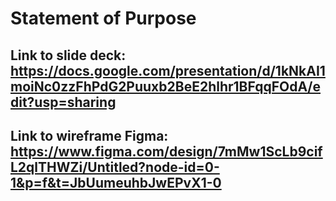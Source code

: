 # Statement of Purpose

## Link to slide deck: https://docs.google.com/presentation/d/1kNkAI1moiNc0zzFhPdG2Puuxb2BeE2hlhr1BFqqFOdA/edit?usp=sharing

## Link to wireframe Figma: https://www.figma.com/design/7mMw1ScLb9cifL2qlTHWZi/Untitled?node-id=0-1&p=f&t=JbUumeuhbJwEPvX1-0
